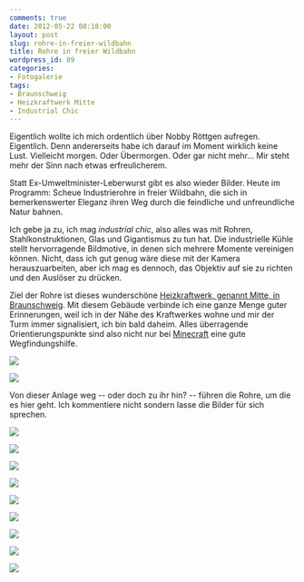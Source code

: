 ```yaml
---
comments: true
date: 2012-05-22 08:18:00
layout: post
slug: rohre-in-freier-wildbahn
title: Rohre in freier Wildbahn
wordpress_id: 89
categories:
- Fotogalerie
tags:
- Braunschweig
- Heizkraftwerk Mitte
- Industrial Chic
---
```


Eigentlich wollte ich mich ordentlich über Nobby Röttgen aufregen. Eigentlich. Denn andererseits habe ich darauf im Moment wirklich keine Lust. Vielleicht morgen. Oder Übermorgen. Oder gar nicht mehr... Mir steht mehr der Sinn nach etwas erfreulicherem.

Statt Ex-Umweltminister-Leberwurst gibt es also wieder Bilder. Heute im Programm: Scheue Industrierohre in freier Wildbahn, die sich in bemerkenswerter Eleganz ihren Weg durch die feindliche und unfreundliche Natur bahnen.

Ich gebe ja zu, ich mag _industrial chic_, also alles was mit Rohren, Stahlkonstruktionen, Glas und Gigantismus zu tun hat. Die industrielle Kühle stellt hervorragende Bildmotive, in denen sich mehrere Momente vereinigen können. Nicht, dass ich gut genug wäre diese mit der Kamera herauszuarbeiten, aber ich mag es dennoch, das Objektiv auf sie zu richten und den Auslöser zu drücken.

Ziel der Rohre ist dieses wunderschöne [Heizkraftwerk, genannt Mitte, in Braunschweig](http://de.wikipedia.org/wiki/Heizkraftwerk_Braunschweig-Mitte). Mit diesem Gebäude verbinde ich eine ganze Menge guter Erinnerungen, weil ich in der Nähe des Kraftwerkes wohne und mir der Turm immer signalisiert, ich bin bald daheim. Alles überragende Orientierungspunkte sind also nicht nur bei [Minecraft](http://www.minecraft.net/) eine gute Wegfindungshilfe.


[![](http://4.bp.blogspot.com/-EVh36vmZXpU/T7quA85v7hI/AAAAAAAAAVs/2UPRgXv_yUQ/s320/DSC03993.JPG)](http://4.bp.blogspot.com/-EVh36vmZXpU/T7quA85v7hI/AAAAAAAAAVs/2UPRgXv_yUQ/s1600/DSC03993.JPG)




[![](http://4.bp.blogspot.com/-F666_O--itU/T7quAo7TwAI/AAAAAAAAAS8/I_RIafo1N68/s320/DSC03994.JPG)](http://4.bp.blogspot.com/-F666_O--itU/T7quAo7TwAI/AAAAAAAAAS8/I_RIafo1N68/s1600/DSC03994.JPG)


Von dieser Anlage weg -- oder doch zu ihr hin? -- führen die Rohre, um die es hier geht. Ich kommentiere nicht sondern lasse die Bilder für sich sprechen.


[![](http://1.bp.blogspot.com/-3zmNOBHdb2M/T7quQBdCIqI/AAAAAAAAATg/t5MWHhdJUOk/s320/DSC03997.JPG)](http://1.bp.blogspot.com/-3zmNOBHdb2M/T7quQBdCIqI/AAAAAAAAATg/t5MWHhdJUOk/s1600/DSC03997.JPG)




[![](http://4.bp.blogspot.com/-SLZzokXSt0E/T7quPq2chSI/AAAAAAAAATc/nIQCRIg9D-k/s320/DSC03998.JPG)](http://4.bp.blogspot.com/-SLZzokXSt0E/T7quPq2chSI/AAAAAAAAATc/nIQCRIg9D-k/s1600/DSC03998.JPG)




[![](http://4.bp.blogspot.com/-_u90ThwmaYE/T7quR1261kI/AAAAAAAAATs/OsqRaM5ny9E/s320/DSC03999.JPG)](http://4.bp.blogspot.com/-_u90ThwmaYE/T7quR1261kI/AAAAAAAAATs/OsqRaM5ny9E/s1600/DSC03999.JPG)




[![](http://4.bp.blogspot.com/-BM5-NtJ246E/T7qucALQyZI/AAAAAAAAAV0/xiGtXaHl4FY/s320/DSC04000.JPG)](http://4.bp.blogspot.com/-BM5-NtJ246E/T7qucALQyZI/AAAAAAAAAV0/xiGtXaHl4FY/s1600/DSC04000.JPG)




[![](http://2.bp.blogspot.com/-NwlLQPIMPmk/T7quecyT-mI/AAAAAAAAAUE/HRHocQP6ICU/s320/DSC04001.JPG)](http://2.bp.blogspot.com/-NwlLQPIMPmk/T7quecyT-mI/AAAAAAAAAUE/HRHocQP6ICU/s1600/DSC04001.JPG)




[![](http://1.bp.blogspot.com/-xJwiRCS0aWk/T7qudJTTGUI/AAAAAAAAAT8/YUBerLQiTN0/s320/DSC04002.JPG)](http://1.bp.blogspot.com/-xJwiRCS0aWk/T7qudJTTGUI/AAAAAAAAAT8/YUBerLQiTN0/s1600/DSC04002.JPG)




[![](http://4.bp.blogspot.com/-6MpGhIsdK4Q/T7qurnYX5eI/AAAAAAAAAUc/mQvNC86IPVw/s320/DSC04065.JPG)](http://4.bp.blogspot.com/-6MpGhIsdK4Q/T7qurnYX5eI/AAAAAAAAAUc/mQvNC86IPVw/s1600/DSC04065.JPG)




[![](http://1.bp.blogspot.com/-xFJVE_BonfA/T7quljwRYpI/AAAAAAAAAUM/rfQL8AiBG6U/s320/DSC04003.JPG)](http://1.bp.blogspot.com/-xFJVE_BonfA/T7quljwRYpI/AAAAAAAAAUM/rfQL8AiBG6U/s1600/DSC04003.JPG)




[![](http://4.bp.blogspot.com/-PpQYEufvBYE/T7qu-A8OUGI/AAAAAAAAAVE/lLrvG7mUqAY/s320/DSC04069.JPG)](http://4.bp.blogspot.com/-PpQYEufvBYE/T7qu-A8OUGI/AAAAAAAAAVE/lLrvG7mUqAY/s1600/DSC04069.JPG)
